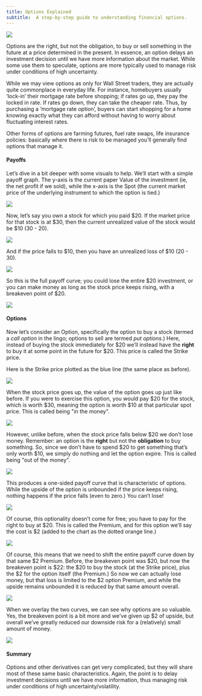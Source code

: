 ```yaml
---
title: Options Explained
subtitle:  A step-by-step guide to understanding financial options.
---
```


![][image-1]

Options are the right, but not the obligation, to buy or sell something in the future at a price determined in the present.  In essence, an option delays an investment decision until we have more information about the market. While some use them to speculate, options are more typically used to manage risk under conditions of high uncertainty.

While we may view options as only for Wall Street traders, they are actually quite commonplace in everyday life. For instance, homebuyers usually ‘lock-in’ their mortgage rate before shopping; if rates go up, they pay the locked in rate. If rates go down, they can take the cheaper rate. Thus, by purchasing a ‘mortgage rate option’, buyers can start shopping for a home knowing exactly what they can afford without having to worry about fluctuating interest rates.

Other forms of options are farming futures, fuel rate swaps, life insurance policies: basically where there is risk to be managed you’ll generally find options that manage it.

#### Payoffs

Let’s dive in a bit deeper with some visuals to help. We’ll start with a simple payoff graph.  The y-axis is the current paper Value of the investment (ie, the net profit if we sold), while the x-axis is the Spot (the current market price of the underlying instrument to which the option is tied.)

![][image-2]

Now, let’s say you own a stock for which you paid $20.  If the market price for that stock is at $30, then the current unrealized value of the stock would be $10 (30 - 20).

![][image-3]

And if the price falls to $10, then you have an unrealized loss of $10 (20 - 30).

![][image-4]

So this is the full payoff curve; you could lose the entire $20 investment, or you can make money as long as the stock price keeps rising, with a breakeven point of $20.

![][image-5]


#### Options

Now let’s consider an Option, specifically the option to buy a stock (termed a _call option_ in the lingo; options to sell are termed _put options_.) Here, instead of buying the stock immediately for $20 we’ll instead have the **right** to buy it at some point in the future for $20. This price is called the Strike price.

Here is the Strike price plotted as the blue line (the same place as before).

![][image-6]

When the stock price goes up, the value of the option goes up just like before.  If you were to exercise this option, you would pay $20 for the stock, which is worth $30, meaning the option is worth $10 at that particular spot price.  This is called being "in the money".

![][image-7]

However, unlike before, when the stock price falls below $20 we don’t lose money. Remember: an option is the **right** but not the **obligation** to buy something. So, since we don’t have to spend $20 to get something that’s only worth $10, we simply do nothing and let the option expire.  This is called being "out of the money".

![][image-8]

This produces a one-sided payoff curve that is characteristic of options. While the upside of the option is unbounded if the price keeps rising, nothing happens if the price falls (even to zero.)  You can’t lose!

![][image-9]

Of course, this optionality doesn’t come for free; you have to pay for the right to buy at $20. This is called the Premium, and for this option we’ll say the cost is $2 (added to the chart as the dotted orange line.)

![][image-10]

Of course, this means that we need to shift the entire payoff curve down by that same $2 Premium.  Before, the breakeven point was $20, but now the breakeven point is $22: the $20 to buy the stock (at the Strike price), plus the $2 for the option itself (the Premium.) So now we can actually lose money, but that loss is limited to the $2 option Premium, and while the upside remains unbounded it is reduced by that same amount overall.


![][image-11]

When we overlay the two curves, we can see why options are so valuable.  Yes, the breakeven point is a bit more and we've given up $2 of upside, but overall we’ve greatly reduced our downside risk for a (relatively) small amount of money.

![][image-12]

#### Summary

Options and other derivatives can get very complicated, but they will share most of these same basic characteristics. Again, the point is to delay investment decisions until we have more information, thus managing risk under conditions of high uncertainty/volatility.

[image-1]:	assets/gekko.jpg
[image-2]:	assets/payoff_plot.png
[image-3]:	assets/appreciated.png
[image-4]:	assets/depreciated.png
[image-5]:	assets/breakeven_plot.png
[image-6]:	assets/strike_plot.png
[image-7]:	assets/in_money.png
[image-8]:	assets/out_money.png
[image-9]:	assets/one_side_curve.png
[image-10]:	assets/premium_line.png
[image-11]:	assets/payoff_premium.png
[image-12]:	assets/combined.png